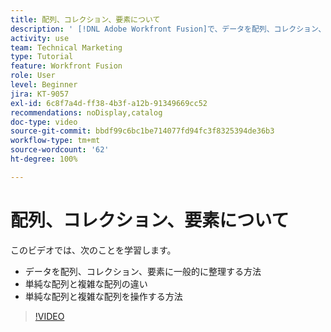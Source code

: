 ```yaml
---
title: 配列、コレクション、要素について
description: ' [!DNL Adobe Workfront Fusion]で、データを配列、コレクション、要素に整理する方法と、単純な配列および複雑な配列を操作する方法について説明します。'
activity: use
team: Technical Marketing
type: Tutorial
feature: Workfront Fusion
role: User
level: Beginner
jira: KT-9057
exl-id: 6c8f7a4d-ff38-4b3f-a12b-91349669cc52
recommendations: noDisplay,catalog
doc-type: video
source-git-commit: bbdf99c6bc1be714077fd94fc3f8325394de36b3
workflow-type: tm+mt
source-wordcount: '62'
ht-degree: 100%

---
```


# 配列、コレクション、要素について

このビデオでは、次のことを学習します。

* データを配列、コレクション、要素に一般的に整理する方法
* 単純な配列と複雑な配列の違い
* 単純な配列と複雑な配列を操作する方法

>[!VIDEO](https://video.tv.adobe.com/v/3417983/?quality=12&learn=on&enablevpops=1&captions=jpn)
